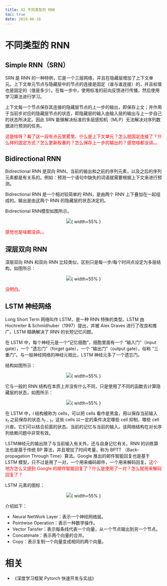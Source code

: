 ```yaml
---
title: 02 不同类型的 RNN
toc: true
date: 2019-06-16
---
```

# 不同类型的 RNN

## Simple RNN（SRN）

SRN 是 RNN 的一种特例，它是一个三层网络，并且在隐藏层增加了上下文单元。上下文单元节点与隐藏层中的节点的连接是固定（谁与谁连接）的，并且权值也是固定的（值是多少）。在每一步中，使用标准的前向反馈进行传播，然后使用学习算法进行学习。

上下文每一个节点保存其连接的隐藏层节点的上一步的输出，即保存上文；并作用于当前步对应的隐藏层节点的状态，即隐藏层的输入由输入层的输出与上一步自己的状态所决定。因此 SRN 能够解决标准的多层感知机（MLP）无法解决对序列数据进行预测的任务。

<span style="color:red;">这是啥呀？看了这一段有点云里雾里。什么是上下文单元？怎么就固定连接了？什么样的固定方式？怎么更新权重的？怎么保存上一步的输出的？感觉啥都没讲。。</span>

## Bidirectional RNN

Bidirectional RNN 是双向 RNN，当前的输出和之前的序列元素，以及之后的序列元素都是有关系的。例如：预测一个语句中缺失的词语就需要根据上下文来进行预测。

Bidirectional RNN 是一个相对较简单的 RNN，是由两个 RNN 上下叠加在一起组成的。输出是由这两个 RNN 的隐藏层的状态决定的。

Bidirectional RNN模型如图所示。

<center>

![](http://images.iterate.site/blog/image/20190616/Rnmg03O3EORh.png?imageslim){ width=55% }

</center>

<span style="color:red;">感觉也是啥都没讲。。</span>

## 深层双向 RNN

深层双向 RNN 和双向 RNN 比较类似，区别只是每一步/每个时间点设定为多层结构，如图所示：


<center>

![](http://images.iterate.site/blog/image/20190616/C5S4yABsG8du.png?imageslim){ width=55% }

</center>

<span style="color:red;">没明白。</span>

## LSTM 神经网络

Long Short Term 网络叫作 LSTM，是一种 RNN 特殊的类型。LSTM 由 Hochreiter & Schmidhuber（1997）提出，并被 Alex Graves 进行了改良和推广。LSTM 精确解决了 RNN 的长短记忆问题。



在 LSTM 中，每个神经元是一个“记忆细胞”，细胞里面有一个 “输入门”（input gate），一个 “遗忘门”（forget gate），一个 “输出门”（output gate），俗称 “三重门”。与一般神经网络的神经元相比，LSTM 神经元多了一个遗忘门。


结构如图所示：

<center>

![](http://images.iterate.site/blog/image/20190616/SCQUWXg7Ds3t.png?imageslim){ width=55% }

</center>


它与一般的 RNN 结构在本质上并没有什么不同，只是使用了不同的函数去计算隐藏层的状态，如图所示：

<center>

![](http://images.iterate.site/blog/image/20190616/bbDTaLKDsvJS.png?imageslim){ width=55% }

</center>

在 LSTM 中，i 结构被称为 cells，可以把 cells 看作是黑盒，用以保存当前输入 $x_t$ 之前保存的状态 $h_{t-1}$，这些 cells 以一定的条件决定哪些 cell 抑制，哪些 cell 兴奋。它们可以结合前面的状态、当前的记忆与当前的输入。该网络结构在对长序列依赖问题中非常有效。


LSTM神经元的输出除了与当前输入有关外，还与自身记忆有关。RNN 的训练算法也是基于传统 BP 算法，并且增加了时间考量，称为 BPTT （Back-propagation Through Time）算法。Google 推出的邮件智能回复也是基于 LSTM 模型，只不过是用了一对，一个用来编码邮件，一个用来解码回复。<span style="color:red;">这个地方怎么又提到 Google 的邮件智能回复了？什么是使用了一对？怎么就用来解码回复了？
</span>

LSTM 元素的图标：

<center>

![](http://images.iterate.site/blog/image/20190616/q3Op1neMBFs5.png?imageslim){ width=55% }

</center>

介绍如下：

- Neural NetWork Layer：表示一个神经网络层。
- Pointwise Operation：表示一种数学操作。
- Vector Tansfer：表示每条线代表一个向量，从一个节点输出到另一个节点。
- Concatenate：表示两个向量的合并。
- Copy：表示复制一个向量变成相同的两个向量。





# 相关

- 《深度学习框架 Pytorch 快速开发与实战》
